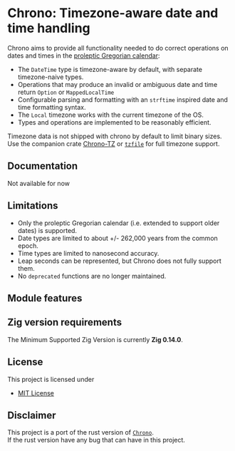 Chrono: Timezone-aware date and time handling
========================================



Chrono aims to provide all functionality needed to do correct operations on dates and times in the
[proleptic Gregorian calendar](https://en.wikipedia.org/wiki/Proleptic_Gregorian_calendar):

* The `DateTime` type is timezone-aware
  by default, with separate timezone-naive types.
* Operations that may produce an invalid or ambiguous date and time return `Option` or `MappedLocalTime`
* Configurable parsing and formatting with an `strftime` inspired date and time formatting syntax.
* The `Local` timezone works with the current timezone of the OS.
* Types and operations are implemented to be reasonably efficient.

Timezone data is not shipped with chrono by default to limit binary sizes. Use the companion crate
[Chrono-TZ](https://crates.io/crates/chrono-tz) or [`tzfile`](https://crates.io/crates/tzfile) for
full timezone support.

## Documentation

Not available for now

<!-- See [docs.rs](https://docs.rs/chrono/latest/chrono/) for the API reference. -->

## Limitations

* Only the proleptic Gregorian calendar (i.e. extended to support older dates) is supported.
* Date types are limited to about +/- 262,000 years from the common epoch.
* Time types are limited to nanosecond accuracy.
* Leap seconds can be represented, but Chrono does not fully support them.
* No `deprecated` functions are no longer maintained.

## Module features



## Zig version requirements

The Minimum Supported Zig Version is currently **Zig 0.14.0**.


## License

This project is licensed under 
* [MIT License](https://opensource.org/licenses/MIT)


## Disclaimer

This project is a port of the rust version of
[`Chrono`](https://github.com/chronotope/chrono).  
If the rust version have any bug that can have in this project.


